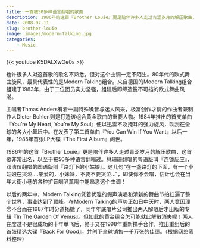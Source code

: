 ```yaml
---
title: 一首被50多种语言翻唱的歌曲
description: 1986年的这首『Brother Louie』更是陪伴许多人走过青涩岁月的解压歌曲，这首歌非常出名，以至于被50多种语言翻唱过。
date: 2008-07-11
slug: brother-louie
image: images/modern-talking.jpg
categories:
    - Music
---
```

{{< youtube K5DALXwOe0s >}}


也许很多人对这首歌的歌名不熟悉，但对这个曲调一定不陌生。80年代的欧式舞曲旋风，最具代表性的是Modern Talking组合。来自德国的Modern Talking组合组建于1983年，由于二位团员实力坚强，组建后即缔造锐不可挡的欧式舞曲风潮。

主唱者Thmas Anders有着一副特殊嗓音与迷人风采，极富创作才情的作曲者兼制作人Dieter Bohlen则是打造该组合黄金歌曲的重要人物。1984年推出的首支单曲『You’re My Heart, You’re My Soul』便以迅雷不及掩耳的强力旋风，吹刮在全球的各大小舞坛中。在发表了第二首单曲『You Can Win If You Want』以后一年，1985年首张LP大碟『The First Album』问世。

1986年的这首『Brother Louie』更是陪伴许多人走过青涩岁月的解压歌曲，这首歌非常出名，以至于被50多种语言翻唱过。林珊珊翻唱的粤语版叫『连锁反应』，邓洁仪翻唱的国语版叫『路灯下的小姑娘』。这几句"在一盏路灯的下面，有一个小姑娘在哭泣….亲爱的，小妹妹，不要不要哭泣…"，即使你不会唱，估计也会在当年大街小巷的各种扩音喇叭薰陶中能熟悉这个曲调！

以后的两年中，Modern Talking凭着优雅的假声演唱和清新的舞曲节拍红遍了整个世界，事业达到了顶峰。在Modern Talking的声势正如日中天时，两人竟因理念不合而在1987年时分道扬镳了，同年年底唱片公司推出两人解散后才出版的专辑『In The Garden Of Venus』。但如此的黄金组合怎可能就此解散消失呢！两人在度过不是很成功的十年单飞后，终于又在1998年重新携手合作，推出重组后的首张精选大碟『Back For Good』，并创下全球销售一千万张的佳绩。（根据网络资料整理）
